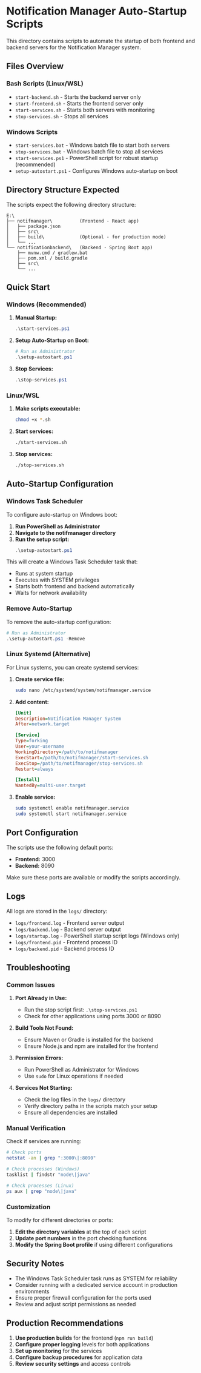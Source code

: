 # Notification Manager Auto-Startup Scripts

This directory contains scripts to automate the startup of both frontend and backend servers for the Notification Manager system.

## Files Overview

### Bash Scripts (Linux/WSL)
- `start-backend.sh` - Starts the backend server only
- `start-frontend.sh` - Starts the frontend server only  
- `start-services.sh` - Starts both servers with monitoring
- `stop-services.sh` - Stops all services

### Windows Scripts
- `start-services.bat` - Windows batch file to start both servers
- `stop-services.bat` - Windows batch file to stop all services
- `start-services.ps1` - PowerShell script for robust startup (recommended)
- `setup-autostart.ps1` - Configures Windows auto-startup on boot

## Directory Structure Expected

The scripts expect the following directory structure:
```
E:\
├── notifmanager\          (Frontend - React app)
│   ├── package.json
│   ├── src\
│   ├── build\             (Optional - for production mode)
│   └── ...
└── notificationbackend\   (Backend - Spring Boot app)
    ├── mvnw.cmd / gradlew.bat
    ├── pom.xml / build.gradle
    ├── src\
    └── ...
```

## Quick Start

### Windows (Recommended)

1. **Manual Startup:**
   ```powershell
   .\start-services.ps1
   ```

2. **Setup Auto-Startup on Boot:**
   ```powershell
   # Run as Administrator
   .\setup-autostart.ps1
   ```

3. **Stop Services:**
   ```powershell
   .\stop-services.ps1
   ```

### Linux/WSL

1. **Make scripts executable:**
   ```bash
   chmod +x *.sh
   ```

2. **Start services:**
   ```bash
   ./start-services.sh
   ```

3. **Stop services:**
   ```bash
   ./stop-services.sh
   ```

## Auto-Startup Configuration

### Windows Task Scheduler

To configure auto-startup on Windows boot:

1. **Run PowerShell as Administrator**
2. **Navigate to the notifmanager directory**
3. **Run the setup script:**
   ```powershell
   .\setup-autostart.ps1
   ```

This will create a Windows Task Scheduler task that:
- Runs at system startup
- Executes with SYSTEM privileges
- Starts both frontend and backend automatically
- Waits for network availability

### Remove Auto-Startup

To remove the auto-startup configuration:
```powershell
# Run as Administrator
.\setup-autostart.ps1 -Remove
```

### Linux Systemd (Alternative)

For Linux systems, you can create systemd services:

1. **Create service file:**
   ```bash
   sudo nano /etc/systemd/system/notifmanager.service
   ```

2. **Add content:**
   ```ini
   [Unit]
   Description=Notification Manager System
   After=network.target

   [Service]
   Type=forking
   User=your-username
   WorkingDirectory=/path/to/notifmanager
   ExecStart=/path/to/notifmanager/start-services.sh
   ExecStop=/path/to/notifmanager/stop-services.sh
   Restart=always

   [Install]
   WantedBy=multi-user.target
   ```

3. **Enable service:**
   ```bash
   sudo systemctl enable notifmanager.service
   sudo systemctl start notifmanager.service
   ```

## Port Configuration

The scripts use the following default ports:
- **Frontend:** 3000
- **Backend:** 8090

Make sure these ports are available or modify the scripts accordingly.

## Logs

All logs are stored in the `logs/` directory:
- `logs/frontend.log` - Frontend server output
- `logs/backend.log` - Backend server output
- `logs/startup.log` - PowerShell startup script logs (Windows only)
- `logs/frontend.pid` - Frontend process ID
- `logs/backend.pid` - Backend process ID

## Troubleshooting

### Common Issues

1. **Port Already in Use:**
   - Run the stop script first: `.\stop-services.ps1`
   - Check for other applications using ports 3000 or 8090

2. **Build Tools Not Found:**
   - Ensure Maven or Gradle is installed for the backend
   - Ensure Node.js and npm are installed for the frontend

3. **Permission Errors:**
   - Run PowerShell as Administrator for Windows
   - Use `sudo` for Linux operations if needed

4. **Services Not Starting:**
   - Check the log files in the `logs/` directory
   - Verify directory paths in the scripts match your setup
   - Ensure all dependencies are installed

### Manual Verification

Check if services are running:
```bash
# Check ports
netstat -an | grep ":3000\|:8090"

# Check processes (Windows)
tasklist | findstr "node\|java"

# Check processes (Linux)
ps aux | grep "node\|java"
```

### Customization

To modify for different directories or ports:

1. **Edit the directory variables** at the top of each script
2. **Update port numbers** in the port checking functions
3. **Modify the Spring Boot profile** if using different configurations

## Security Notes

- The Windows Task Scheduler task runs as SYSTEM for reliability
- Consider running with a dedicated service account in production environments
- Ensure proper firewall configuration for the ports used
- Review and adjust script permissions as needed

## Production Recommendations

1. **Use production builds** for the frontend (`npm run build`)
2. **Configure proper logging** levels for both applications
3. **Set up monitoring** for the services
4. **Configure backup procedures** for application data
5. **Review security settings** and access controls
